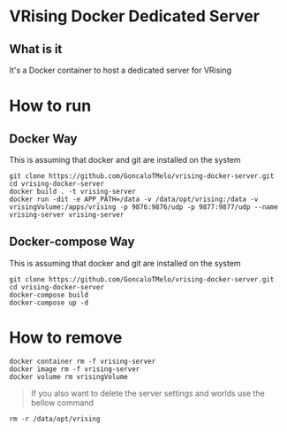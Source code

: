 # VRising Docker Dedicated Server
## What is it
It's a Docker container to host a dedicated server for VRising

# How to run
## Docker Way
This is assuming that docker and git are installed on the system
```
git clone https://github.com/GoncaloTMelo/vrising-docker-server.git
cd vrising-docker-server
docker build . -t vrising-server
docker run -dit -e APP_PATH=/data -v /data/opt/vrising:/data -v vrisingVolume:/apps/vrising -p 9876:9876/udp -p 9877:9877/udp --name vrising-server vrising-server
```
## Docker-compose Way
This is assuming that docker and git are installed on the system
```
git clone https://github.com/GoncaloTMelo/vrising-docker-server.git
cd vrising-docker-server
docker-compose build
docker-compose up -d
```

# How to remove
```
docker container rm -f vrising-server
docker image rm -f vrising-server
docker volume rm vrisingVolume
```
> If you also want to delete the server settings and worlds use the bellow command
```
rm -r /data/opt/vrising
```
